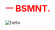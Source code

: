<h1 style="color:red !important; font-family: 'Inter';">ㅡ BSMNT.</h1>

![hello](https://pbs.twimg.com/profile_banners/1089815197357768710/1668127934/1500x500)
